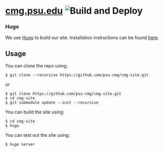 [cmg.psu.edu](http://cmg.psu.edu) ![Build and Deploy](https://github.com/psu-cmg/cmg-site/actions/workflows/build-and-deploy.yml/badge.svg?branch=master)
===

### Hugo

We use [Hugo](https://gohugo.io/) to build our site.  Installation instructions can be found [here](https://gohugo.io/getting-started/installing/).

## Usage

You can clone the repo using:

```
$ git clone --recursive https://github.com/psu-cmg/cmg-site.git
```

or

```
$ git clone https://github.com/psu-cmg/cmg-site.git
$ cd cmg-site
$ git submodule update --init --recursive
```

You can build the site using:

```
$ cd cmg-site
$ hugo
```

You can test out the site using:

```
$ hugo server
```

